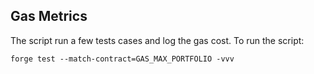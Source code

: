 ## Gas Metrics

The script run a few tests cases and log the gas cost. To run the script:

```shell
forge test --match-contract=GAS_MAX_PORTFOLIO -vvv
```
